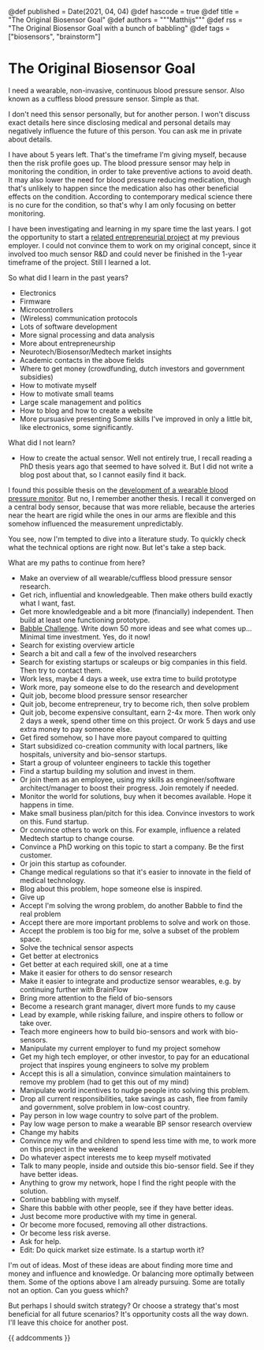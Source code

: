@def published = Date(2021, 04, 04)
@def hascode = true
@def title = "The Original Biosensor Goal"
@def authors = """Matthijs"""
@def rss = "The Original Biosensor Goal with a bunch of babbling"
@def tags = ["biosensors", "brainstorm"]

# The Original Biosensor Goal

I need a wearable, non-invasive, continuous blood pressure sensor. Also known as a cuffless blood pressure sensor. Simple as that. 

I don't need this sensor personally, but for another person. I won't discuss exact details here since disclosing medical and personal details may negatively influence the future of this person. You can ask me in private about details.

I have about 5 years left. That's the timeframe I'm giving myself, because then the risk profile goes up. The blood pressure sensor may help in monitoring the condition, in order to take preventive actions to avoid death. It may also lower the need for blood pressure reducing medication, though that's unlikely to happen since the medication also has other beneficial effects on the condition. According to contemporary medical science there is no cure for the condition, so that's why I am only focusing on better monitoring.

I have been investigating and learning in my spare time the last years. I got the opportunity to start a [related  entrepreneurial project](https://medium.com/symbionic-project) at my previous employer. I could not convince them to work on my original concept, since it involved too much sensor R&D and could never be finished in the 1-year timeframe of the project. Still I learned a lot.

So what did I learn in the past years?
* Electronics
* Firmware
* Microcontrollers
* (Wireless) communication protocols
* Lots of software development
* More signal processing and data analysis
* More about entrepreneurship
* Neurotech/Biosensor/Medtech market insights
* Academic contacts in the above fields
* Where to get money (crowdfunding, dutch investors and government subsidies)
* How to motivate myself
* How to motivate small teams
* Large scale management and politics
* How to blog and how to create a website
* More pursuasive presenting
Some skills I've improved in only a little bit, like electronics, some significantly.

What did I not learn?
* How to create the actual sensor. 
Well not entirely true, I recall reading a PhD thesis years ago that seemed to have solved it. But I did not write a blog post about that, so I cannot easily find it back.

I found this possible thesis on the [development of a wearable blood pressure monitor](https://dspace.mit.edu/handle/1721.1/45335). But no, I remember another thesis. I recall it converged on a central body sensor, because that was more reliable, because the arteries near the heart are rigid while the ones in our arms are flexible and this somehow influenced the measurement unpredictably.

You see, now I'm tempted to dive into a literature study. To quickly check what the technical options are right now. But let's take a step back. 

What are my paths to continue from here?
* Make an overview of all wearable/cuffless blood pressure sensor research.
* Get rich, influential and knowledgeable. Then make others build exactly what I want, fast.
* Get more knowledgeable and a bit more (financially) independent. Then build at least one functioning prototype.
* [Babble Challenge](https://www.lesswrong.com/posts/mHx3Mn65HfSj4K9RE/babble-challenge-50-ways-of-solving-a-problem-in-your-life). Write down 50 more ideas and see what comes up... Minimal time investment. Yes, do it now!
* Search for existing overview article
* Search a bit and call a few of the involved researchers
* Search for existing startups or scaleups or big companies in this field. Then try to contact them.
* Work less, maybe 4 days a week, use extra time to build prototype
* Work more, pay someone else to do the research and development
* Quit job, become blood pressure sensor researcher
* Quit job, become entrepreneur, try to become rich, then solve problem
* Quit job, become expensive consultant, earn 2-4x more. Then work only 2 days a week, spend other time on this project. Or work 5 days and use extra money to pay someone else.
* Get fired somehow, so I have more payout compared to quitting
* Start subsidized co-creation community with local partners, like hospitals, university and bio-sensor startups.
* Start a group of volunteer engineers to tackle this together
* Find a startup building my solution and invest in them.
* Or join them as an employee, using my skills as engineer/software architect/manager to boost their progress. Join remotely if needed.
* Monitor the world for solutions, buy when it becomes available. Hope it happens in time.
* Make small business plan/pitch for this idea. Convince investors to work on this. Fund startup.
* Or convince others to work on this. For example, influence a related Medtech startup to change course.
* Convince a PhD working on this topic to start a company. Be the first customer.
* Or join this startup as cofounder.
* Change medical regulations so that it's easier to innovate in the field of medical technology.
* Blog about this problem, hope someone else is inspired.
* Give up
* Accept I'm solving the wrong problem, do another Babble to find the real problem
* Accept there are more important problems to solve and work on those.
* Accept the problem is too big for me, solve a subset of the problem space.
* Solve the technical sensor aspects
* Get better at electronics 
* Get better at each required skill, one at a time
* Make it easier for others to do sensor research
* Make it easier to integrate and productize sensor wearables, e.g. by continuing further with BrainFlow
* Bring more attention to the field of bio-sensors
* Become a research grant manager, divert more funds to my cause
* Lead by example, while risking failure, and inspire others to follow or take over.
* Teach more engineers how to build bio-sensors and work with bio-sensors. 
* Manipulate my current employer to fund my project somehow
* Get my high tech employer, or other investor, to pay for an educational project that inspires young engineers to solve my problem
* Accept this is all a simulation, convince simulation maintainers to remove my problem (had to get this out of my mind)
* Manipulate world incentives to nudge people into solving this problem.
* Drop all current responsibilities, take savings as cash, flee from family and government, solve problem in low-cost country.
* Pay person in low wage country to solve part of the problem.
* Pay low wage person to make a wearable BP sensor research overview
* Change my habits
* Convince my wife and children to spend less time with me, to work more on this project in the weekend
* Do whatever aspect interests me to keep myself motivated
* Talk to many people, inside and outside this bio-sensor field. See if they have better ideas.
* Anything to grow my network, hope I find the right people with the solution.
* Continue babbling with myself.
* Share this babble with other people, see if they have better ideas.
* Just become more productive with my time in general.
* Or become more focused, removing all other distractions.
* Or become less risk averse. 
* Ask for help. 
* Edit: Do quick market size estimate. Is a startup worth it?

I'm out of ideas. Most of these ideas are about finding more time and money and influence and knowledge. Or balancing more optimally between them. Some of the options above I am already pursuing. Some are totally not an option. Can you guess which? 

But perhaps I should switch strategy? Or choose a strategy that's most beneficial for all future scenarios? It's opportunity costs all the way down. I'll leave this choice for another post.

{{ addcomments }}
